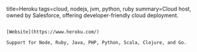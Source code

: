 title=Heroku
tags=cloud, nodejs, jvm, python, ruby
summary=Cloud host, owned by Salesforce, offering developer-friendly cloud deployment.
~~~~~~

[Website](https://www.heroku.com/)

Support for Node, Ruby, Java, PHP, Python, Scala, Clojure, and Go.
